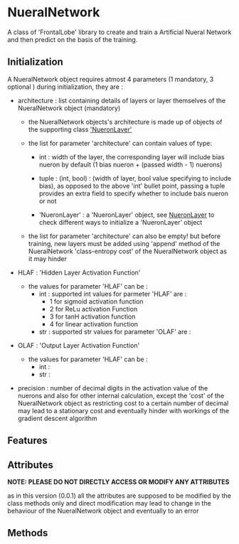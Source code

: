 # NueralNetwork

A class of 'FrontalLobe' library to create and train a Artificial Nueral Network and then predict on the basis of the training.

## Initialization 

A NueralNetwork object requires atmost 4 parameters (1 mandatory, 3 optional ) during initialization, they are :

- architecture : list containing details of layers or layer themselves of the NueralNetwork object (mandatory)

    - the NueralNetwork objects's architecture is made up of objects of the supporting class ['NueronLayer'](https://github.com/Achyut-sudo/FrontalLobe/blob/main/NueronLayer.md) 

    - the list for parameter 'architecture' can contain values of type:
        
        - int : width of the layer, the corresponding layer will include bias nueron by default (1 bias nueron + (passed width - 1) nuerons)


        - tuple : (int, bool) : (width of layer, bool value specifying to include bias), as opposed to the above 'int' bullet point, passing a tuple provides an extra field to specify whether to include bais nueron or not

        - 'NueronLayer' : a 'NueronLayer' object, see
[NueronLayer](https://github.com/Achyut-sudo/FrontalLobe/blob/main/NueronLayer.md) to check different ways to initialize a 'NueronLayer' object    

    - the list for parameter 'architecture' can also be empty! but before training, new layers must be added using 'append' method of the NueralNetwork 'class-entropy cost' of the NueralNetwork object as it may hinder
        
        
- HLAF : 'Hidden Layer Activation Function'
    - the values for parameter 'HLAF' can be :
        - int : supported int values for parmeter 'HLAF' are :
            - 1 for sigmoid activation function
            - 2 for ReLu activation Function
            - 3 for tanH activation function
            - 4 for linear activation function
        - str : supported str values for parameter 'OLAF' are :
            

- OLAF : 'Output Layer Activation Function'
    - the values for parameter 'HLAF' can be :
        - int :
        - str :

- precision : number of decimal digits in the activation value of the nuerons and also for other internal calculation, except the 'cost' of the NueralNetwork object as restricting cost to a certain number of decimal may lead to a stationary cost and eventually hinder with workings of the gradient descent algorithm


## Features


## Attributes 




**NOTE: PLEASE DO NOT DIRECTLY ACCESS OR MODIFY ANY ATTRIBUTES**

as in this version (0.0.1) all the attributes are supposed to be modified by the class methods only and direct modification may lead to change in the behaviour of the NueralNetwork object and eventually to an error

## Methods
